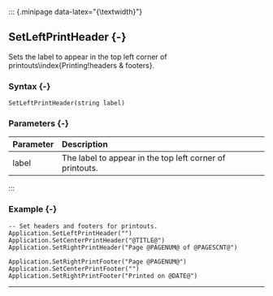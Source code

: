 ::: {.minipage data-latex="{\textwidth}"}
## SetLeftPrintHeader {-}

Sets the label to appear in the top left corner of printouts\index{Printing!headers \& footers}.

### Syntax {-}

```{sql}
SetLeftPrintHeader(string label)
```

### Parameters {-}

**Parameter** | **Description**
| :-- | :-- |
label | The label to appear in the top left corner of printouts.
:::

### Example {-}

```{sql}
-- Set headers and footers for printouts.
Application.SetLeftPrintHeader("")
Application.SetCenterPrintHeader("@TITLE@")
Application.SetRightPrintHeader("Page @PAGENUM@ of @PAGESCNT@")

Application.SetRightPrintFooter("Page @PAGENUM@")
Application.SetCenterPrintFooter("")
Application.SetRightPrintFooter("Printed on @DATE@")
```

***
